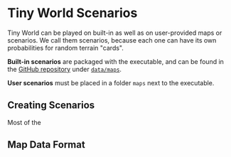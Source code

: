 # Tiny World Scenarios

Tiny World can be played on built-in as well as on user-provided maps or scenarios.
We call them scenarios, because each one can have its own probabilities for random terrain "cards".

**Built-in scenarios** are packaged with the executable, and can be found in the
[GitHub repository](https://github.com/mlange-42/tiny-world) under [`data/maps`](https://github.com/mlange-42/tiny-world/tree/main/data/maps).

**User scenarios** must be placed in a folder `maps` next to the executable.

## Creating Scenarios

Most of the 

## Map Data Format


